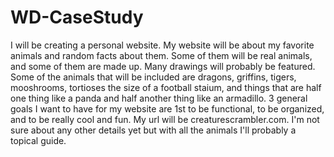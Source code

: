 # WD-CaseStudy
  I will be creating a personal website.
My website will be about my favorite animals and random facts about them.
Some of them will be real animals, 
and some of them are made up. Many drawings will probably be featured.
Some of the animals that will be included are dragons, griffins, tigers, mooshrooms, 
tortioses the size of a football staium, and things that are half one thing like a panda 
and half another thing like an armadillo. 
3 general goals I want to have for my 
website are 1st to be functional, to be organized, and to be really cool and fun. 
My url will be creaturescrambler.com. 
I'm not sure about any other details yet but with all the animals I'll probably a topical guide.
